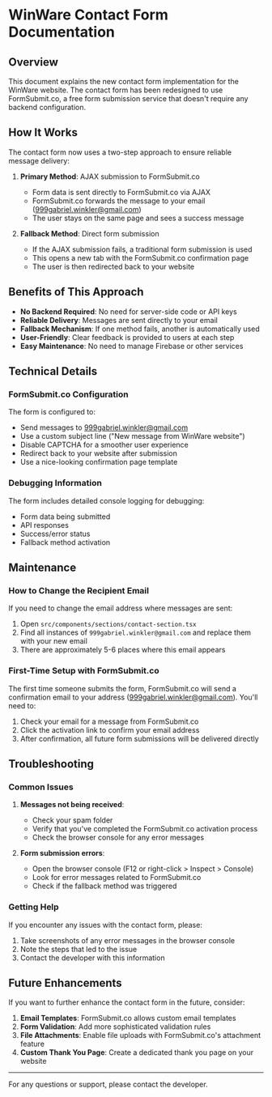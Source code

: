 # WinWare Contact Form Documentation

## Overview

This document explains the new contact form implementation for the WinWare website. The contact form has been redesigned to use FormSubmit.co, a free form submission service that doesn't require any backend configuration.

## How It Works

The contact form now uses a two-step approach to ensure reliable message delivery:

1. **Primary Method**: AJAX submission to FormSubmit.co
   - Form data is sent directly to FormSubmit.co via AJAX
   - FormSubmit.co forwards the message to your email (999gabriel.winkler@gmail.com)
   - The user stays on the same page and sees a success message

2. **Fallback Method**: Direct form submission
   - If the AJAX submission fails, a traditional form submission is used
   - This opens a new tab with the FormSubmit.co confirmation page
   - The user is then redirected back to your website

## Benefits of This Approach

- **No Backend Required**: No need for server-side code or API keys
- **Reliable Delivery**: Messages are sent directly to your email
- **Fallback Mechanism**: If one method fails, another is automatically used
- **User-Friendly**: Clear feedback is provided to users at each step
- **Easy Maintenance**: No need to manage Firebase or other services

## Technical Details

### FormSubmit.co Configuration

The form is configured to:
- Send messages to 999gabriel.winkler@gmail.com
- Use a custom subject line ("New message from WinWare website")
- Disable CAPTCHA for a smoother user experience
- Redirect back to your website after submission
- Use a nice-looking confirmation page template

### Debugging Information

The form includes detailed console logging for debugging:
- Form data being submitted
- API responses
- Success/error status
- Fallback method activation

## Maintenance

### How to Change the Recipient Email

If you need to change the email address where messages are sent:

1. Open `src/components/sections/contact-section.tsx`
2. Find all instances of `999gabriel.winkler@gmail.com` and replace them with your new email
3. There are approximately 5-6 places where this email appears

### First-Time Setup with FormSubmit.co

The first time someone submits the form, FormSubmit.co will send a confirmation email to your address (999gabriel.winkler@gmail.com). You'll need to:

1. Check your email for a message from FormSubmit.co
2. Click the activation link to confirm your email address
3. After confirmation, all future form submissions will be delivered directly

## Troubleshooting

### Common Issues

1. **Messages not being received**:
   - Check your spam folder
   - Verify that you've completed the FormSubmit.co activation process
   - Check the browser console for any error messages

2. **Form submission errors**:
   - Open the browser console (F12 or right-click > Inspect > Console)
   - Look for error messages related to FormSubmit.co
   - Check if the fallback method was triggered

### Getting Help

If you encounter any issues with the contact form, please:

1. Take screenshots of any error messages in the browser console
2. Note the steps that led to the issue
3. Contact the developer with this information

## Future Enhancements

If you want to further enhance the contact form in the future, consider:

1. **Email Templates**: FormSubmit.co allows custom email templates
2. **Form Validation**: Add more sophisticated validation rules
3. **File Attachments**: Enable file uploads with FormSubmit.co's attachment feature
4. **Custom Thank You Page**: Create a dedicated thank you page on your website

---

For any questions or support, please contact the developer.